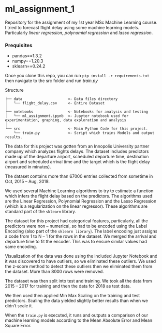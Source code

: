 # ml_assignment_1
Repository for the assignment of my 1st year MSc Machine Learning course. I tried to forecast flight delay using some machine learning models. Particularly *linear regression*, *polynomial regression* and *lasso regression*.

### Prequisites
- pandas==1.3.2
- numpy==1.20.3
- sklearn==0.24.2

Once you clone this repo, you can run `pip install -r requirements.txt` then navigate to the src folder and run *train.py*

Structure
```
├── data                     <- Data files directory
│   └── flight_delay.csv     <- Entire Dataset
│
├── notebooks                <- Notebooks for analysis and testing
│   └── ml_assignment.ipynb  <- Jupyter notebook used for experimentation, graphing, data exploration and analysis
│
└── src                      <- Main Python Code for this project.
    └── train.py             <- Script which trains Models and output results.
```

The data for this project was gotten from an Innopolis University partner company which analyzes flights delays. The dataset includes predictors made up of the departure airport, scheduled departure time, destination airport and scheduled arrival time and the target which is the flight delay (measured in minutes). 

The dataset contains more than 67000 entries collected from sometime in Oct, 2015 – Aug, 2018.

We used several Machine Learning algorithms to try to estimate a function which infers the flight delay based on the predictors. The algorithms used are the Linear Regression, Polynomial Regression and the Lasso Regression (which is a regularization on the linear regressor). These algorithms are standard part of the `sklearn` library.

The dataset for this project had categorical features, particularly, all the predictors were non – numerical, so had to be encoded using the Label Encoding (also part of the `sklearn library`). The label encoding just assigns a code from 1 to N – 1 for the rows in the dataset. We merged the arrival and departure time to fit the encoder. This was to ensure similar values had same encoding.

Visualization of the data was done using the included Jupyter Notebook and it was discovered to have outliers, so we eliminated these outliers. We used the z-score method to detect these outliers then we eliminated them from the dataset. More than 8000 rows were removed.

The dataset was then split into test and training. We took all the data from 2015 – 2017 for training and then the data for 2018 as test data. 

We then used then applied Min Max Scaling on the training and test predictors. Scaling the data yielded slightly better results than when we didn’t scale it.

When the `train.py` is executed, it runs and outputs a comparison of our machine learning models according to the Mean Absolute Error and Mean Square Error.

